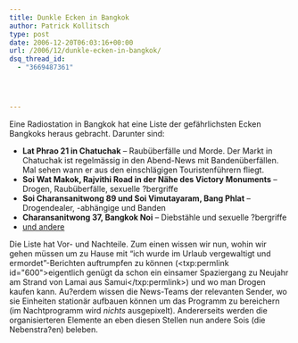 ```yaml
---
title: Dunkle Ecken in Bangkok
author: Patrick Kollitsch
type: post
date: 2006-12-20T06:03:16+00:00
url: /2006/12/dunkle-ecken-in-bangkok/
dsq_thread_id:
  - "3669487361"




---
```

Eine Radiostation in Bangkok hat eine Liste der gefährlichsten Ecken Bangkoks heraus gebracht. Darunter sind:

  * **Lat Phrao 21 in Chatuchak** &#8211; Raubüberfälle und Morde. Der Markt in Chatuchak ist regelmässig in den Abend-News mit Bandenüberfällen. Mal sehen wann er aus den einschlägigen Touristenführern fliegt. 
  * **Soi Wat Makok, Rajvithi Road in der Nähe des Victory Monuments** &#8211; Drogen, Raubüberfälle, sexuelle ?bergriffe
  * **Soi Charansanitwong 89 und Soi Vimutayaram, Bang Phlat** &#8211; Drogendealer, -abhängige und Banden
  * **Charansanitwong 37, Bangkok Noi** &#8211; Diebstähle und sexuelle ?bergriffe
  * [und andere][1]

Die Liste hat Vor- und Nachteile. Zum einen wissen wir nun, wohin wir gehen müssen um zu Hause mit &#8220;ich wurde im Urlaub vergewaltigt und ermordet&#8221;-Berichten auftrumpfen zu können (<txp:permlink id="600">eigentlich genügt da schon ein einsamer Spaziergang zu Neujahr am Strand von Lamai aus Samui</txp:permlink>) und wo man Drogen kaufen kann. Au?erdem wissen die News-Teams der relevanten Sender, wo sie Einheiten stationär aufbauen können um das Programm zu bereichern (im Nachtprogramm wird _nichts_ ausgepixelt). Andererseits werden die organisierteren Elemente an eben diesen Stellen nun andere Sois (die Nebenstra?en) beleben.

 [1]: http://www.nationmultimedia.com/2006/12/20/national/national_30022050.php